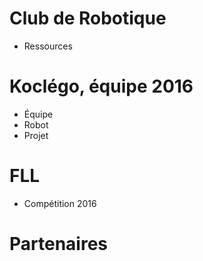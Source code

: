 # Club de Robotique

  - Ressources

# Koclégo, équipe 2016

  - Équipe
  - Robot
  - Projet

# FLL

  - Compétition 2016

# Partenaires
